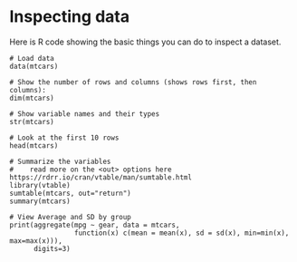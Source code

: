 # Inspecting data

Here is R code showing the basic things you can do to inspect a dataset.

```{R}
# Load data 
data(mtcars)

# Show the number of rows and columns (shows rows first, then columns):
dim(mtcars)

# Show variable names and their types
str(mtcars)

# Look at the first 10 rows
head(mtcars)

# Summarize the variables 
#    read more on the <out> options here https://rdrr.io/cran/vtable/man/sumtable.html
library(vtable)
sumtable(mtcars, out="return")
summary(mtcars)

# View Average and SD by group
print(aggregate(mpg ~ gear, data = mtcars, 
                function(x) c(mean = mean(x), sd = sd(x), min=min(x), max=max(x))), 
      digits=3)

```
